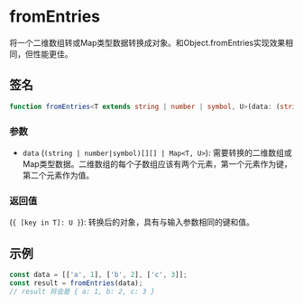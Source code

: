 # fromEntries

将一个二维数组转或Map类型数据转换成对象。和Object.fromEntries实现效果相同，但性能更佳。

## 签名

```typescript
function fromEntries<T extends string | number | symbol, U>(data: (string | number|symbol)[][] | Map<T, U>): { [key in T]: U }
```

### 参数

- `data` (`(string | number|symbol)[][] | Map<T, U>`): 需要转换的二维数组或Map类型数据。二维数组的每个子数组应该有两个元素，第一个元素作为键，第二个元素作为值。

### 返回值

(`{ [key in T]: U }`): 转换后的对象，具有与输入参数相同的键和值。

## 示例

```typescript
const data = [['a', 1], ['b', 2], ['c', 3]];
const result = fromEntries(data);  
// result 将会是 { a: 1, b: 2, c: 3 }
```
